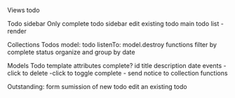 Views
  todo
    
  Todo sidebar
  Only complete todo sidebar
  edit existing todo
  main todo list
    -render


Collections
Todos
  model: todo
  listenTo: model.destroy
  functions
    filter by complete status
    organize and group by date

Models
Todo
  template
  attributes
    complete?
    id
    title
    description
    date
  events
    -click to delete
    -click to toggle complete - send notice to collection
  functions


Outstanding:
  form sumission of new todo
  edit an existing todo
